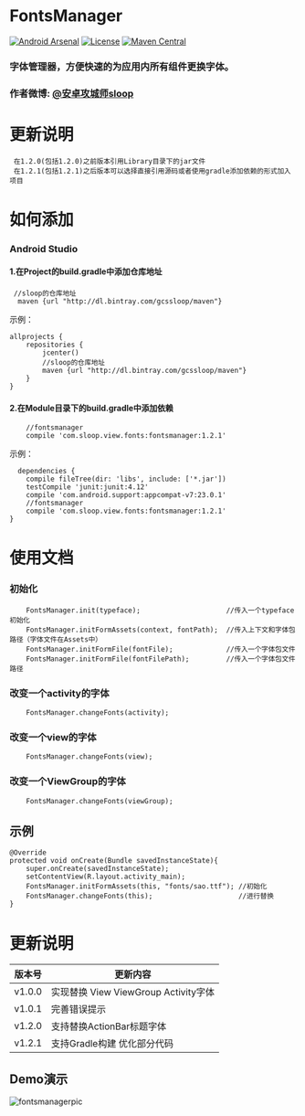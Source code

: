 # FontsManager
[![Android Arsenal](https://img.shields.io/badge/Android%20Arsenal-FontsManager-brightgreen.svg?style=flat)](http://android-arsenal.com/details/1/1928)
[![License](https://img.shields.io/badge/license-Apache%202-green.svg)](https://www.apache.org/licenses/LICENSE-2.0)
[![Maven Central](https://img.shields.io/bintray/v/gcssloop/maven/fontsmanager.svg)](https://maven-badges.herokuapp.com/maven-central/cn.bingoogolapple/bga-refreshlayout)

### 字体管理器，方便快速的为应用内所有组件更换字体。

### 作者微博: [@安卓攻城师sloop](http://weibo.com/5459430586)

# 更新说明
```
 在1.2.0(包括1.2.0)之前版本引用Library目录下的jar文件
 在1.2.1(包括1.2.1)之后版本可以选择直接引用源码或者使用gradle添加依赖的形式加入项目
```
# 如何添加
### Android Studio
#### 1.在Project的build.gradle中添加仓库地址
```
 //sloop的仓库地址
  maven {url "http://dl.bintray.com/gcssloop/maven"}
```
示例：
```
allprojects {
    repositories {
        jcenter()
        //sloop的仓库地址
        maven {url "http://dl.bintray.com/gcssloop/maven"}
    }
}
```
#### 2.在Module目录下的build.gradle中添加依赖
```
    //fontsmanager
    compile 'com.sloop.view.fonts:fontsmanager:1.2.1'
```
示例：
```
  dependencies {
    compile fileTree(dir: 'libs', include: ['*.jar'])
    testCompile 'junit:junit:4.12'
    compile 'com.android.support:appcompat-v7:23.0.1'
    //fontsmanager
    compile 'com.sloop.view.fonts:fontsmanager:1.2.1'
}
```

# 使用文档
### 初始化
		FontsManager.init(typeface);                     //传入一个typeface初始化
		FontsManager.initFormAssets(context, fontPath);  //传入上下文和字体包路径（字体文件在Assets中）
		FontsManager.initFormFile(fontFile);             //传入一个字体包文件
		FontsManager.initFormFile(fontFilePath);         //传入一个字体包文件路径
### 改变一个activity的字体
		FontsManager.changeFonts(activity);
### 改变一个view的字体
		FontsManager.changeFonts(view);
### 改变一个ViewGroup的字体
		FontsManager.changeFonts(viewGroup);

## 示例
	@Override
	protected void onCreate(Bundle savedInstanceState){
		super.onCreate(savedInstanceState);
		setContentView(R.layout.activity_main);
		FontsManager.initFormAssets(this, "fonts/sao.ttf");	//初始化
		FontsManager.changeFonts(this);		                //进行替换
	}

# 更新说明

版本号 | 更新内容
  ---  |  ---
v1.0.0 | 实现替换 View ViewGroup Activity字体
v1.0.1 | 完善错误提示
v1.2.0 | 支持替换ActionBar标题字体
v1.2.1 | 支持Gradle构建 优化部分代码


## Demo演示
![fontsmanagerpic](https://github.com/GcsSloop/AndroidFontsManager/blob/master/Pic/fontsmanagerdemo.gif)


  




